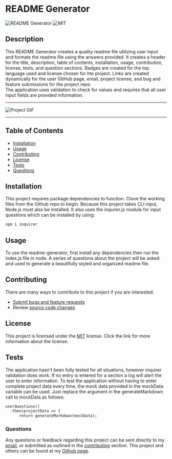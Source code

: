 
  # README Generator

  ![README Generator](https://img.shields.io/github/languages/top/yooperjb/readme-generator) ![MIT](https://img.shields.io/badge/license-MIT-blue)

  ## Description
  This README Generator creates a quality readme file utilizing user input and formats the readme file using the answers provided. It creates a header for the title, description, table of contents, installation, usage, contribution, license, tests, and question sections. Badges are created for the top language used and license chosen for hte project. Links are created dynamically for the user GitHub page, email, project license, and bug and feature submissions for the project repo. <br />The application uses validation to check for values and requires that all user input fields are provided information.
  
  ***
  ![Project GIF](./assets/images/README_Generator.gif)
  ***
  ## Table of Contents
  * [Installation](#installation)
  * [Usage](#usage)
  * [Contributing](#contributing)
  * [License](#license)
  * [Tests](#tests)
  * [Questions](#questions)
    
  ## Installation
  This project requires package dependencies to function. Clone the working files from the Github repo to begin. Because this project takes CLI input, Node.js must also be installed. It also uses the inquirer.js module for input questions which can be installed by using:
  
  ```md
  npm i inquirer
  ```
    
  ## Usage
  To use the readme-generator, first install any dependencies then run the index.js file in node. A series of questions about the project will be asked and used to generate a beautifully styled and organized readme file.

  ## Contributing
  There are many ways to contribute to this project if you are interested. 

  * [Submit bugs and feature requests](https://github.com/yooperjb/readme-generator/issues)
  * Review [source code changes](https://github.com/yooperjb/readme-generator/pulls)

  ## License
  This project is licensed under the [MIT](https://choosealicense.com/licenses/mit/) license. Click the link for more information about the license.

  ## Tests
  The application hasn't been fully tested for all situations, however inquirer validation does work. If no entry is entered for a section a log will alert the user to enter information. To test the application without having to enter complete project data every time, the mock data provided in the mockData variable can be used. Just replace the argument in the generateMarkdown call to mockData as follows:

  ```md
  userQuestions()
    .then(projectData => {
        return generateMarkdown(mockData);
  ```

  ### Questions
  Any questions or feedback regarding this project can be sent directly to my [email](mailto:jason.barnes@humboldt.edu), or submitted as outlined in the [contributing](#contributing) section. This project and others can be found at my [Github page]('https://github.com/yooperjb').

  